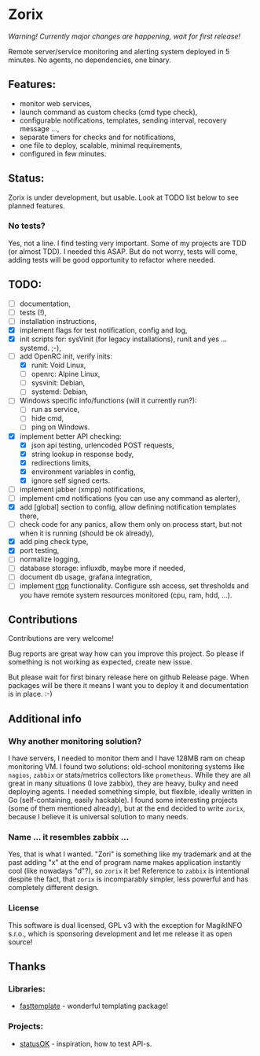# Zorix

_Warning! Currently major changes are happening, wait for first release!_

Remote server/service monitoring and alerting system deployed in 5 minutes. 
No agents, no dependencies, one binary.

## Features:

 - monitor web services,
 - launch command as custom checks (cmd type check),
 - configurable notifications, templates, sending interval, recovery message ...,
 - separate timers for checks and for notifications,
 - one file to deploy, scalable, minimal requirements,
 - configured in few minutes.

## Status:

 Zorix is under development, but usable. Look at TODO list below to see planned features.

### No tests?

Yes, not a line. I find testing very important. Some of my projects are TDD (or almost TDD). I needed this ASAP.
But do not worry, tests will come, adding tests will be good opportunity to refactor where needed. 

## TODO:

- [ ] documentation,
- [ ] tests (!),
- [ ] installation instructions,
- [x] implement flags for test notification, config and log,
- [x] init scripts for: sysVinit (for legacy installations), runit and yes ... systemd. ;-),
- [ ] add OpenRC init, verify inits:
  - [x] runit: Void Linux,
  - [ ] openrc: Alpine Linux,
  - [ ] sysvinit: Debian,
  - [ ] systemd: Debian,
-  [ ] Windows specific info/functions (will it currently run?):
   - [ ] run as service,
   - [ ] hide cmd,
   - [ ] ping on Windows.
- [x] implement better API checking:
   - [x] json api testing, urlencoded POST requests,
   - [x] string lookup in response body,
   - [x] redirections limits,
   - [x] environment variables in config,
   - [x] ignore self signed certs.
- [ ] implement jabber (xmpp) notifications,
- [ ] implement cmd notifications (you can use any command as alerter),
- [x] add [global] section to config, allow defining notification templates there,
- [ ] check code for any panics, allow them only on process start, but not when it is running (should be ok already),
- [x] add ping check type,
- [x] port testing,
- [ ] normalize logging,
- [ ] database storage: influxdb, maybe more if needed,
- [ ] document db usage, grafana integration,
- [ ] implement [rtop](https://github.com/rapidloop/rtop) functionality.
  Configure ssh access, set thresholds and you have remote system resources monitored (cpu, ram, hdd, ...).

## Contributions

Contributions are very welcome! 

Bug reports are great way how can you improve this project. So please if something is not working as expected, create new issue.

But please wait for first binary release here on github Release page. When packages will be there it means
I want you to deploy it and documentation is in place. :-)

## Additional info

### Why another monitoring solution?

I have servers, I needed to monitor them and I have 128MB ram on cheap monitoring VM. I found two solutions: old-school monitoring systems like `nagios`, `zabbix` or stats/metrics collectors like `prometheus`. While they are all great in many situations (I love zabbix), they are heavy, bulky and need deploying agents. I needed something simple, but flexible, ideally written in Go (self-containing, easily hackable). 
I found some interesting projects (some of them mentioned already), but at the end decided to write `zorix`, because I believe it is universal solution to many needs.

### Name ... it resembles zabbix ...

Yes, that is what I wanted. "Zori" is something like my trademark and at the past adding "x" at the end of program name makes application instantly cool (like nowadays "d"?), so `zorix` it be!
Reference to `zabbix` is intentional despite the fact, that `zorix` is incomparably simpler, less powerful and has completely different design.

### License

This software is dual licensed, GPL v3 with the exception for MagikINFO s.r.o., which is sponsoring development and let me release it as open source!

## Thanks

### Libraries:

  - [fasttemplate](https://github.com/valyala/fasttemplate) - wonderful templating package!

### Projects:

  - [statusOK](https://github.com/sanathp/statusok) - inspiration, how to test API-s.

